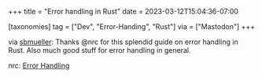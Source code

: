 +++
title = "Error handling in Rust"
date = 2023-03-12T15:04:36-07:00

[taxonomies]
tag = ["Dev", "Error-Handing", "Rust"]
via = ["Mastodon"]
+++

via [sbmueller](https://fosstodon.org/@sbmueller/110004356180418324): Thanks @nrc for this splendid guide on error handling in Rust. Also much good stuff for error handling in general.

<!-- more -->

nrc: [Error Handling](https://nrc.github.io/error-docs/#error-handling-in-rust)
